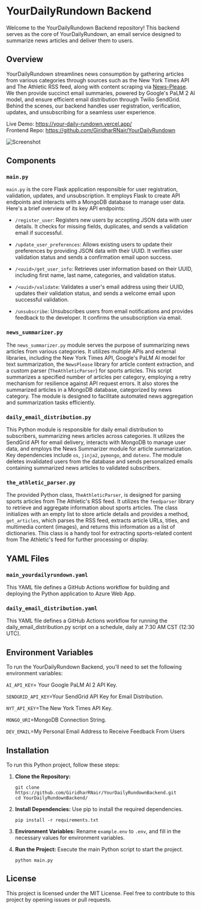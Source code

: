# YourDailyRundown Backend

Welcome to the YourDailyRundown Backend repository! This backend serves as the core of YourDailyRundown, an email service designed to summarize news articles and deliver them to users.

## Overview

YourDailyRundown streamlines news consumption by gathering articles from various categories through sources such as the New York Times API and The Athletic RSS feed, along with content scraping via [News-Please](https://github.com/fhamborg/news-please). We then provide succinct email summaries, powered by Google's PaLM 2 AI model, and ensure efficient email distribution through Twilio SendGrid. Behind the scenes, our backend handles user registration, verification, updates, and unsubscribing for a seamless user experience.

Live Demo: https://your-daily-rundown.vercel.app/ </br>
Frontend Repo: https://github.com/GiridharRNair/YourDailyRundown

<img src="public/DemoGif.gif" alt="Screenshot">

## Components

### `main.py`

`main.py` is the core Flask application responsible for user registration, validation, updates, and unsubscription. It employs Flask to create API endpoints and interacts with a MongoDB database to manage user data. Here's a brief overview of its key API endpoints:

- `/register_user`: Registers new users by accepting JSON data with user details. It checks for missing fields, duplicates, and sends a validation email if successful.

- `/update_user_preferences`: Allows existing users to update their preferences by providing JSON data with their UUID. It verifies user validation status and sends a confirmation email upon success.

- `/<uuid>/get_user_info`: Retrieves user information based on their UUID, including first name, last name, categories, and validation status.

- `/<uuid>/validate`: Validates a user's email address using their UUID, updates their validation status, and sends a welcome email upon successful validation.

- `/unsubscribe`: Unsubscribes users from email notifications and provides feedback to the developer. It confirms the unsubscription via email.

### `news_summarizer.py`
The `news_summarizer.py` module serves the purpose of summarizing news articles from various categories. It utilizes multiple APIs and external libraries, including the New York Times API, Google's PaLM AI model for text summarization, the `NewsPlease` library for article content extraction, and a custom parser (`TheAthleticParser`) for sports articles. This script summarizes a specified number of articles per category, employing a retry mechanism for resilience against API request errors. It also stores the summarized articles in a MongoDB database, categorized by news category. The module is designed to facilitate automated news aggregation and summarization tasks efficiently.

### `daily_email_distribution.py`
This Python module is responsible for daily email distribution to subscribers, summarizing news articles across categories. It utilizes the SendGrid API for email delivery, interacts with MongoDB to manage user data, and employs the News Summarizer module for article summarization. Key dependencies include `os`, `jinja2`, `pymongo`, and `dotenv`. The module deletes invalidated users from the database and sends personalized emails containing summarized news articles to validated subscribers.

### `the_athletic_parser.py`
The provided Python class, `TheAthleticParser`, is designed for parsing sports articles from The Athletic's RSS feed. It utilizes the `feedparser` library to retrieve and aggregate information about sports articles. The class initializes with an empty list to store article details and provides a method, `get_articles`, which parses the RSS feed, extracts article URLs, titles, and multimedia content (images), and returns this information as a list of dictionaries. This class is a handy tool for extracting sports-related content from The Athletic's feed for further processing or display.

## YAML Files

### `main_yourdailyrundown.yaml`
This YAML file defines a GitHub Actions workflow for building and deploying the Python application to Azure Web App.

### `daily_email_distribution.yaml`
This YAML file defines a GitHub Actions workflow for running the daily_email_distribution.py script on a schedule, daily at 7:30 AM CST (12:30 UTC).

## Environment Variables
To run the YourDailyRundown Backend, you'll need to set the following environment variables:

`AI_API_KEY`= Your Google PaLM AI 2 API Key.

`SENDGRID_API_KEY`=Your SendGrid API Key for Email Distribution.

`NYT_API_KEY`=The New York Times API Key.

`MONGO_URI`=MongoDB Connection String.

`DEV_EMAIL`=My Personal Email Address to Receive Feedback From Users


## Installation

To run this Python project, follow these steps:

1. **Clone the Repository:**
   ```
   git clone https://github.com/GiridharRNair/YourDailyRundownBackend.git
   cd YourDailyRundownBackend/
   ```

2. **Install Dependencies:**
   Use pip to install the required dependencies.
   ```
   pip install -r requirements.txt
   ```

3. **Environment Variables:**
   Rename `example.env` to `.env`, and fill in the necessary values for environment variables.

4. **Run the Project:**
   Execute the main Python script to start the project.
   ```
   python main.py
   ```

## License
This project is licensed under the MIT License. Feel free to contribute to this project by opening issues or pull requests.

